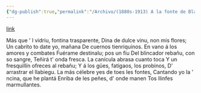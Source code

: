 ```yaml
---
{"dg-publish":true,"permalink":"/Archivo/(1880s-1913) A la fonte de Blandusia/","tags":["#Siglo_19","central","Ricardo_García_Rendueles_y_González","escrito","Gijón","poema"]}
---
```


[link](https://asturies.com/cavedaynava/fonteblan.txt)

Más que ' l vidriu, fontina trasparente, 
Dina de dulce vinu, non mis flores; 
Un cabrito to date yo, mañana
De cuernos tienriquinos.
En vano á los amores y combates 
Fuérame destinalu; pos un fíu 
Del blincador rebañu, con so sangre,
Teñirá t' onda fresca.
La canícula abrasa cuanto toca 
Y un fresquillín ofreces al rebañu; 
Y á los gües, fatigaos, los probinos,
D' arrastrar el llabiegu.
La más célebre yes de toes les fontes, 
Cantando yo la ' ncina, que he plantá 
Enriba de les peñes, d' onde manen
Tos Ilinfes marmullantes.